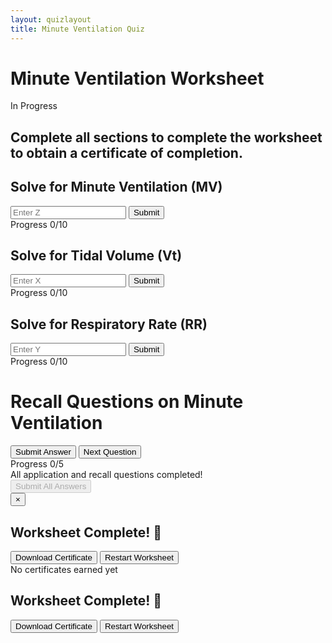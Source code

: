```yaml
---
layout: quizlayout
title: Minute Ventilation Quiz
---
```


<div id="math-quiz" class="math-quiz-container">
    <div class="section-title">
        <h1>Minute Ventilation Worksheet</h1>
        <span id="math-status" class="section-status">In Progress</span>
    </div>
    <h2>Complete all sections to complete the worksheet to obtain a certificate of completion.</h2>
    <div class="question-section">
        <!-- Solve for Z Card -->
        <div class="question-card" id="z-card">
            <h2>Solve for Minute Ventilation (MV)</h2>
            <div class="question" id="z-question"></div>
            <div class="input-group">
                <input type="number" step="0.001" id="z-answer" placeholder="Enter Z">
                <button id="z-submit">Submit</button>
            </div>
            <div class="feedback" id="z-feedback"></div>
            <div class="progress-container">
                <div class="progress-label">
                    <span>Progress</span>
                    <span id="z-score">0/10</span>
                </div>
                <div class="progress-bar">
                    <div class="progress" id="z-progress"></div>
                </div>
            </div>
        </div>
        <!-- Solve for X Card -->
        <div class="question-card" id="x-card">
            <h2>Solve for Tidal Volume (Vt)</h2>
            <div class="question" id="x-question"></div>
            <div class="input-group">
                <input type="number" step="0.001" id="x-answer" placeholder="Enter X">
                <button id="x-submit">Submit</button>
            </div>
            <div class="feedback" id="x-feedback"></div>
            <div class="progress-container">
                <div class="progress-label">
                    <span>Progress</span>
                    <span id="x-score">0/10</span>
                </div>
                <div class="progress-bar">
                    <div class="progress" id="x-progress"></div>
                </div>
            </div>
        </div>
        <!-- Solve for Y Card -->
        <div class="question-card" id="y-card">
            <h2>Solve for Respiratory Rate (RR)</h2>
            <div class="question" id="y-question"></div>
            <div class="input-group">
                <input type="number" step="0.001" id="y-answer" placeholder="Enter Y">
                <button id="y-submit">Submit</button>
            </div>
            <div class="feedback" id="y-feedback"></div>
            <div class="progress-container">
                <div class="progress-label">
                    <span>Progress</span>
                    <span id="y-score">0/10</span>
                </div>
                <div class="progress-bar">
                    <div class="progress" id="y-progress"></div>
                </div>
            </div>
        </div>
        <!-- Recall Card -->
        <div class="question-card recall-card" id="recall-card">
            <h1>Recall Questions on Minute Ventilation</h1>
            <div class="question" id="recall-question"></div>
            <div id="recall-options"></div>
            <div class="feedback" id="recall-feedback"></div>
            <button id="recall-submit">Submit Answer</button>
            <button id="next-recall" class="hidden">Next Question</button>
            <div class="progress-container">
                <div class="progress-label">
                    <span>Progress</span>
                    <span id="recall-score">0/5</span>
                </div>
                <div class="progress-bar">
                    <div class="progress" id="recall-progress"></div>
                </div>
            </div>
        </div>
    </div>
    <div id="math-complete" class="completion-message hidden">
        All application and recall questions completed!
    </div>
    <button id="final-submission" disabled>
    Submit All Answers
    </button>
    <!-- Add this just before </div> closing the math-quiz container -->
    <div id="completion-overlay" class="completion-overlay hidden">
        <div class="completion-content certificate-card">
            <button id="close-overlay" class="close-btn" aria-label="Close">×</button>
            <h2><i class="fas fa-check-circle success-icon"></i> Worksheet Complete! 🎉</h2>
            <div id="certificate-display" class="certificate-details">
                <!-- This will be populated by JavaScript -->
            </div>
            <div class="completion-actions">
                <button id="download-cert" class="btn-primary">
                    <i class="fas fa-download"></i> Download Certificate
                </button>
                <button id="restart-quiz" class="btn-secondary">
                    <i class="fas fa-redo"></i> Restart Worksheet
                </button>
            </div>
        </div>
    </div>
    <div id="cert-list" class="hidden"></div>
    <div id="no-certs" class="hidden">No certificates earned yet</div>
    <div id="completion-overlay" class="hidden">
        <div class="completion-content">
            <h2>Worksheet Complete! 🎉</h2>
            <div id="certificate-display"></div>
            <div class="completion-actions">
                <button id="download-cert">Download Certificate</button>
                <button id="restart-quiz">Restart Worksheet</button>
            </div>
        </div>
    </div>
</div>

<script src="certificate-manager.js"></script>
<script src="quiz.js"></script>

